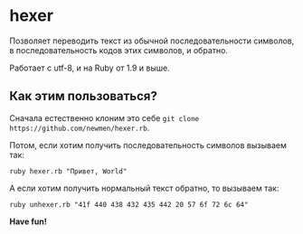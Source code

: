 # hexer
Позволяет переводить текст из обычной последовательности символов, в последовательность кодов этих символов, и обратно.

Работает с utf-8, и на Ruby от 1.9 и выше.

## Как этим пользоваться?
Сначала естественно клоним это себе `git clone https://github.com/newmen/hexer.rb`.

Потом, если хотим получить последовательность символов вызываем так:

`ruby hexer.rb "Привет, World"`

А если хотим получить нормальный текст обратно, то вызываем так:

`ruby unhexer.rb "41f 440 438 432 435 442 20 57 6f 72 6c 64"`

**Have fun!**

